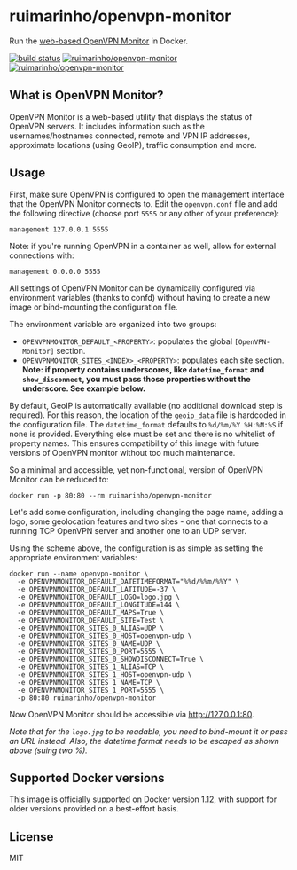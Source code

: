 # ruimarinho/openvpn-monitor

Run the [web-based OpenVPN Monitor](http://openvpn-monitor.openbytes.ie) in Docker.

[![build status][travis-image]][travis-url]
[![ruimarinho/openvpn-monitor][docker-stars-image]][docker-hub-url]  [![ruimarinho/openvpn-monitor][docker-pulls-image]][docker-hub-url]

## What is OpenVPN Monitor?

OpenVPN Monitor is a web-based utility that displays the status of OpenVPN servers. It includes information such as the usernames/hostnames connected, remote and VPN IP addresses, approximate locations (using GeoIP), traffic consumption and more.

## Usage

First, make sure OpenVPN is configured to open the management interface that the OpenVPN Monitor connects to. Edit the `openvpn.conf` file and add the following directive (choose port `5555` or any other of your preference):

```
management 127.0.0.1 5555
```

Note: if you're running OpenVPN in a container as well, allow for external connections with:

```
management 0.0.0.0 5555
```

All settings of OpenVPN Monitor can be dynamically configured via environment variables (thanks to confd) without having to create a new image or bind-mounting the configuration file.

The environment variable are organized into two groups:

- `OPENVPNMONITOR_DEFAULT_<PROPERTY>`: populates the global `[OpenVPN-Monitor]` section.
- `OPENVPNMONITOR_SITES_<INDEX>_<PROPERTY>`: populates each site section. **Note: if property contains underscores, like `datetime_format` and `show_disconnect`, you must pass those properties without the underscore. See example below.**

By default, GeoIP is automatically available (no additional download step is required). For this reason, the location of the `geoip_data` file is hardcoded in the configuration file. The `datetime_format` defaults to `%d/%m/%Y %H:%M:%S` if none is provided. Everything else must be set and there is no whitelist of property names. This ensures compatibility of this image with future versions of OpenVPN monitor without too much maintenance.

So a minimal and accessible, yet non-functional, version of OpenVPN Monitor can be reduced to:

```
docker run -p 80:80 --rm ruimarinho/openvpn-monitor
```

Let's add some configuration, including changing the page name, adding a logo, some geolocation features and two sites - one that connects to a running TCP OpenVPN server and another one to an UDP server.

Using the scheme above, the configuration is as simple as setting the appropriate environment variables:

```
docker run --name openvpn-monitor \
  -e OPENVPNMONITOR_DEFAULT_DATETIMEFORMAT="%%d/%%m/%%Y" \
  -e OPENVPNMONITOR_DEFAULT_LATITUDE=-37 \
  -e OPENVPNMONITOR_DEFAULT_LOGO=logo.jpg \
  -e OPENVPNMONITOR_DEFAULT_LONGITUDE=144 \
  -e OPENVPNMONITOR_DEFAULT_MAPS=True \
  -e OPENVPNMONITOR_DEFAULT_SITE=Test \
  -e OPENVPNMONITOR_SITES_0_ALIAS=UDP \
  -e OPENVPNMONITOR_SITES_0_HOST=openvpn-udp \
  -e OPENVPNMONITOR_SITES_0_NAME=UDP \
  -e OPENVPNMONITOR_SITES_0_PORT=5555 \
  -e OPENVPNMONITOR_SITES_0_SHOWDISCONNECT=True \
  -e OPENVPNMONITOR_SITES_1_ALIAS=TCP \
  -e OPENVPNMONITOR_SITES_1_HOST=openvpn-udp \
  -e OPENVPNMONITOR_SITES_1_NAME=TCP \
  -e OPENVPNMONITOR_SITES_1_PORT=5555 \
  -p 80:80 ruimarinho/openvpn-monitor
```

Now OpenVPN Monitor should be accessible via http://127.0.0.1:80.

*Note that for the `logo.jpg` to be readable, you need to bind-mount it or pass an URL instead. Also, the datetime format needs to be escaped as shown above (suing two %).*

## Supported Docker versions

This image is officially supported on Docker version 1.12, with support for older versions provided on a best-effort basis.

## License

MIT

[docker-hub-url]: https://hub.docker.com/r/ruimarinho/openvpn-monitor
[docker-pulls-image]: https://img.shields.io/docker/pulls/ruimarinho/openvpn-monitor.svg?style=flat-square
[docker-stars-image]: https://img.shields.io/docker/stars/ruimarinho/openvpn-monitor.svg?style=flat-square
[travis-image]: https://img.shields.io/travis/ruimarinho/docker-openvpn-monitor.svg?style=flat-square
[travis-url]: https://travis-ci.org/ruimarinho/docker-openvpn-monitor

